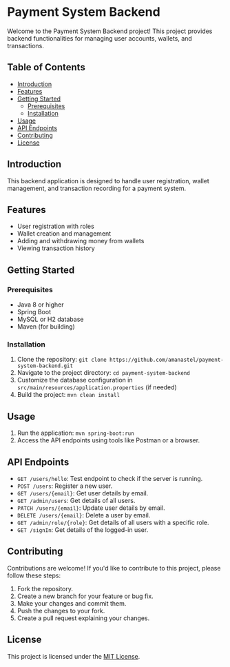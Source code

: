 # Payment System Backend

Welcome to the Payment System Backend project! This project provides backend functionalities for managing user accounts, wallets, and transactions.

## Table of Contents

- [Introduction](#introduction)
- [Features](#features)
- [Getting Started](#getting-started)
  - [Prerequisites](#prerequisites)
  - [Installation](#installation)
- [Usage](#usage)
- [API Endpoints](#api-endpoints)
- [Contributing](#contributing)
- [License](#license)

## Introduction

This backend application is designed to handle user registration, wallet management, and transaction recording for a payment system.

## Features

- User registration with roles
- Wallet creation and management
- Adding and withdrawing money from wallets
- Viewing transaction history

## Getting Started

### Prerequisites

- Java 8 or higher
- Spring Boot
- MySQL or H2 database
- Maven (for building)

### Installation

1. Clone the repository: `git clone https://github.com/amanastel/payment-system-backend.git`
2. Navigate to the project directory: `cd payment-system-backend`
3. Customize the database configuration in `src/main/resources/application.properties` (if needed)
4. Build the project: `mvn clean install`

## Usage

1. Run the application: `mvn spring-boot:run`
2. Access the API endpoints using tools like Postman or a browser.

## API Endpoints

- `GET /users/hello`: Test endpoint to check if the server is running.
- `POST /users`: Register a new user.
- `GET /users/{email}`: Get user details by email.
- `GET /admin/users`: Get details of all users.
- `PATCH /users/{email}`: Update user details by email.
- `DELETE /users/{email}`: Delete a user by email.
- `GET /admin/role/{role}`: Get details of all users with a specific role.
- `GET /signIn`: Get details of the logged-in user.

## Contributing

Contributions are welcome! If you'd like to contribute to this project, please follow these steps:
1. Fork the repository.
2. Create a new branch for your feature or bug fix.
3. Make your changes and commit them.
4. Push the changes to your fork.
5. Create a pull request explaining your changes.

## License

This project is licensed under the [MIT License](LICENSE).
